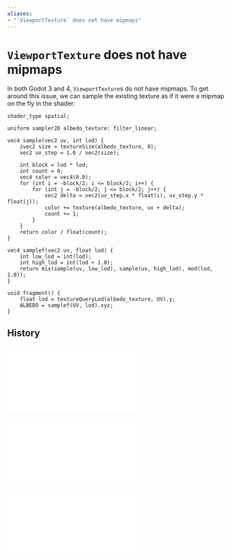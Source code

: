 ```yaml
---
aliases:
- "`ViewportTexture` does not have mipmaps"
---
```


# `ViewportTexture` does not have mipmaps

In both Godot 3 and 4, `ViewportTexture`s do not have mipmaps. To get around this issue, we can sample the existing texture as if it were a mipmap on the fly in the shader:

```gdshader
shader_type spatial;

uniform sampler2D albedo_texture: filter_linear;

vec4 sample(vec2 uv, int lod) {
	ivec2 size = textureSize(albedo_texture, 0);
	vec2 uv_step = 1.0 / vec2(size);

	int block = lod * lod;
	int count = 0;
	vec4 color = vec4(0.0);
	for (int i = -block/2; i <= block/2; i++) {
		for (int j = -block/2; j <= block/2; j++) {
			vec2 delta = vec2(uv_step.x * float(i), uv_step.y * float(j));
			color += texture(albedo_texture, uv + delta);
			count += 1;
		}
	}
	return color / float(count);
}

vec4 samplef(vec2 uv, float lod) {
	int low_lod = int(lod);
	int high_lod = int(lod + 1.0);
	return mix(sample(uv, low_lod), sample(uv, high_lod), mod(lod, 1.0));
}

void fragment() {
	float lod = textureQueryLod(albedo_texture, UV).y;
	ALBEDO = samplef(UV, lod).xyz;
}
```

## History

![20240620_221253](../entries/20240620_221253.md)

![20240621_054605](../entries/20240621_054605.md)

![20240621_214324](../entries/20240621_214324.md)
